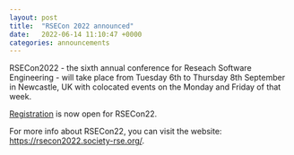 ```yaml
---
layout: post
title:  "RSECon 2022 announced"
date:   2022-06-14 11:10:47 +0000
categories: announcements
---
```


RSECon2022 - the sixth annual conference for Reseach Software Engineering - will take place from Tuesday 6th to Thursday 8th September in Newcastle, UK with colocated events on the Monday and Friday of that week.

[Registration](https://rsecon2022.society-rse.org/registration/) is now open for RSECon22.

For more info about RSECon22, you can visit the website: https://rsecon2022.society-rse.org/.
